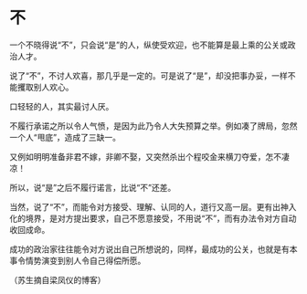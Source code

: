 # 不

一个不晓得说“不”，只会说“是”的人，纵使受欢迎，也不能算是最上乘的公关或政治人才。

说了“不”，不讨人欢喜，那几乎是一定的。可是说了“是”，却没把事办妥，一样不能攫取别人欢心。

口轻轻的人，其实最讨人厌。

不履行承诺之所以令人气愤，是因为此乃令人大失预算之举。例如凑了牌局，忽然一个人“甩底”，造成了三缺一。

又例如明明准备非君不嫁，非卿不娶，又突然杀出个程咬金来横刀夺爱，怎不凄凉！

所以，说“是”之后不履行诺言，比说“不”还差。

当然，说了“不”，而能令对方接受、理解、认同的人，道行又高一层。更有出神入化的境界，是对方提出要求，自己不愿意接受，不用说“不”，而有办法令对方自动收回成命。

成功的政治家往往能令对方说出自己所想说的，同样，最成功的公关，也就是有本事令情势演变到别人令自己得偿所愿。

（苏生摘自梁凤仪的博客）